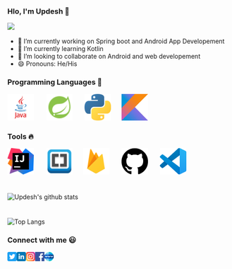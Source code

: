 

### Hlo, I'm Updesh 👋
![](https://komarev.com/ghpvc/?username=KingRovo&color=red)

- 🔭 I’m currently working on Spring boot and Android App Developement
- 🌱 I’m currently learning Kotlin
- 👯 I’m looking to collaborate on Android and web developement
- 😄 Pronouns: He/His



### Programming Languages  :rocket:
<img src="images/Programming_languages/javalogo.png" width=60> &nbsp;&nbsp; &nbsp;&nbsp;
<img src="images/Programming_languages/spring.png" width=60> &nbsp;&nbsp; &nbsp;&nbsp;
<img src="images/Programming_languages/1024px-Python-logo-notext.svg.png" width=60> &nbsp;&nbsp;&nbsp;&nbsp;
<img src="images/Programming_languages/kotlin_logo.jpg" width=60>&nbsp;&nbsp;&nbsp;&nbsp;




### Tools :fire:
<img src="images/tools/intellij-idea_logo_300x300.png" width=60> &nbsp;&nbsp; &nbsp;&nbsp;
<img src="images/tools/Adobe_Brackets_v0.0.x_icon.png" width=60>&nbsp;&nbsp; &nbsp;&nbsp;
<img src="images/tools/firebase.png" width=60> &nbsp;&nbsp; &nbsp;&nbsp;
<img src="images/tools/25231.svg" width=60> &nbsp;&nbsp; &nbsp;&nbsp;
<img src="images/tools/logo-stable.png" width=60> 
#

![Updesh's github stats](https://github-readme-stats.vercel.app/api?username=KingRovo)
#
![Top Langs](https://github-readme-stats.vercel.app/api/top-langs/?username=KingRovo&layout=compact)


### Connect with me :smiley:
<a href="https://twitter.com/KingRovo">
  <img align="left" alt="Updesh Yadav Twitter" width="21px" src="images/connect_with_me_images/twitter.svg" />
</a>
<a href="https://www.linkedin.com/in/updesh-yadav-7486b1172/">
  <img align="left" alt="Updesh Linkedin" width="21px" src="images/connect_with_me_images/linkedin.svg" />
</a>
<a href="https://www.instagram.com/king_rovo/">
  <img align="left" alt="Updesh Instagram" width="21px" src="images/connect_with_me_images/instagram-main.svg" />
</a>
<a href="https://www.facebook.com/updesh.yadav.5074">
  <img align="left" alt="Updesh Facebook" width="21px" src="images/connect_with_me_images/facebook.svg" />
</a>
<a href="https://king-rovo.live">
  <img align="left" alt="Updesh" width="21px" src="images/connect_with_me_images/www.svg"  />
</a>
